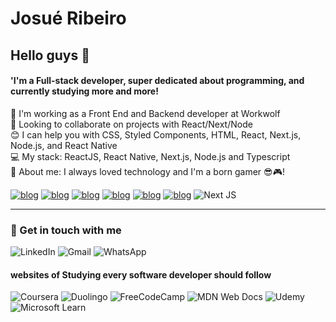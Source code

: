 <h1 align="left">Josué Ribeiro</h1>

<h2 align="left">Hello guys 👋</h2>
<h4 align="left">'I'm a Full-stack developer, super dedicated about programming, and currently studying more and more!</h4>


🚀   I'm working as a Front End and Backend developer at Workwolf<br>
💜   Looking to collaborate on projects with React/Next/Node<br>
😊   I can help you with CSS, Styled Components, HTML, React, Next.js, Node.js, and React Native<br>
💻   My stack: ReactJS, React Native, Next.js, Node.js and Typescript<br>
💬   About me: I always loved technology and I'm a born gamer 😎🎮!<br>

[![blog](https://img.shields.io/badge/HTML5-E34F26?style=for-the-badge&logo=html5&logoColor=white)](hyperlink)
[![blog](https://img.shields.io/badge/CSS3-1572B6?style=for-the-badge&logo=css3&logoColor=white)](hyperlink)
[![blog](https://img.shields.io/badge/JavaScript-F7DF1E?style=for-the-badge&logo=javascript&logoColor=black)](hyperlink)
[![blog](https://img.shields.io/badge/TypeScript-007ACC?style=for-the-badge&logo=typescript&logoColor=white)](hyperlink)
[![blog](https://img.shields.io/badge/Node.js-43853D?style=for-the-badge&logo=node.js&logoColor=white)](hyperlink)
[![blog](https://img.shields.io/badge/React-20232A?style=for-the-badge&logo=react&logoColor=61DAFB)](hyperlink)
![Next JS](https://img.shields.io/badge/Next-black?style=for-the-badge&logo=next.js&logoColor=white)
<hr>

<h3 align="left">📧 Get in touch with me</h3>

![LinkedIn](https://img.shields.io/badge/linkedin-%230077B5.svg?style=for-the-badge&logo=linkedin&logoColor=white)
![Gmail](https://img.shields.io/badge/Gmail-D14836?style=for-the-badge&logo=gmail&logoColor=white)
![WhatsApp](https://img.shields.io/badge/WhatsApp-25D366?style=for-the-badge&logo=whatsapp&logoColor=white)

#### websites of Studying every software developer should follow ####

![Coursera](https://img.shields.io/badge/Coursera-%230056D2.svg?style=for-the-badge&logo=Coursera&logoColor=white)
![Duolingo](https://img.shields.io/badge/Duolingo-%234DC730.svg?style=for-the-badge&logo=Duolingo&logoColor=white)
![FreeCodeCamp](https://img.shields.io/badge/Freecodecamp-%23123.svg?&style=for-the-badge&logo=freecodecamp&logoColor=green)
![MDN Web Docs](https://img.shields.io/badge/MDN_Web_Docs-black?style=for-the-badge&logo=mdnwebdocs&logoColor=white)
![Udemy](https://img.shields.io/badge/Udemy-A435F0?style=for-the-badge&logo=Udemy&logoColor=white)
![Microsoft Learn](https://img.shields.io/badge/Microsoft_Learn-258ffa?style=for-the-badge&logo=microsoft&logoColor=white)
